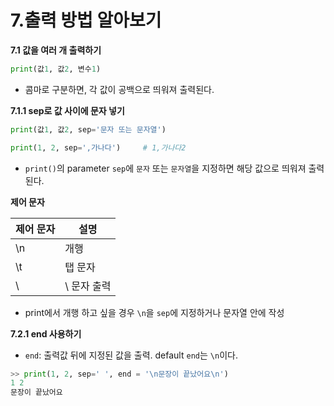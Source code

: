 # 7.출력 방법 알아보기

**7.1 값을 여러 개 출력하기**

```python
print(값1, 값2, 변수1)
```

- 콤마로 구분하면, 각 값이 공백으로 띄워져 출력된다.



**7.1.1 sep로 값 사이에 문자 넣기**

```python
print(값1, 값2, sep='문자 또는 문자열')
```

```python
print(1, 2, sep=',가나다')		# 1,가나다2
```

- `print()`의 parameter `sep`에 `문자` 또는 `문자열`을 지정하면 해당 값으로 띄워져 출력된다.



**제어 문자**

| 제어 문자 | 설명        |
| --------- | ----------- |
| \n        | 개행        |
| \t        | 탭 문자     |
| \\        | \ 문자 출력 |

- print에서 개행 하고 싶을 경우 `\n`을 `sep`에 지정하거나 문자열 안에 작성



**7.2.1 end 사용하기**

- `end`: 출력값 뒤에 지정된 값을 출력. default `end`는 `\n`이다.

```python
>> print(1, 2, sep=' ', end = '\n문장이 끝났어요\n')
1 2
문장이 끝났어요
```

